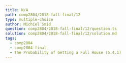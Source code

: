```yaml
---
title: N/A
path: comp2804/2018-fall-final/12
type: multiple-choice
author: Michiel Smid
question: comp2804/2018-fall-final/12/question.ts
solution: comp2804/2018-fall-final/12/solution.md
tags:
  - comp2804
  - comp2804-final
  - The Probability of Getting a Full House (5.4.1)
---
```


